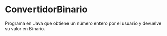 # ConvertidorBinario
Programa en Java que obtiene un número entero por el usuario y devuelve su valor en Binario.
